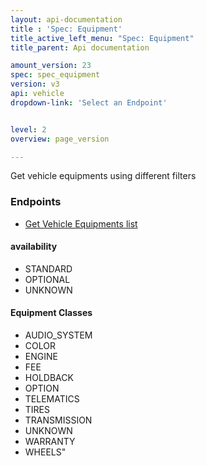 ```yaml
---
layout: api-documentation
title : 'Spec: Equipment'
title_active_left_menu: "Spec: Equipment"
title_parent: Api documentation

amount_version: 23
spec: spec_equipment
version: v3
api: vehicle
dropdown-link: 'Select an Endpoint'


level: 2
overview: page_version

---
```


<div class="info-message">
 <p>Get vehicle equipments using different filters</p>
</div>

### Endpoints

* [Get Vehicle Equipments list](/api-documentation/vehicle/spec_equipment/v3/01_list_of_equipments/api-description.html)

#### availability

* STANDARD
* OPTIONAL
* UNKNOWN

#### Equipment Classes

* AUDIO_SYSTEM
* COLOR
* ENGINE
* FEE
* HOLDBACK
* OPTION
* TELEMATICS
* TIRES
* TRANSMISSION
* UNKNOWN
* WARRANTY
* WHEELS"

